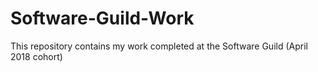 # Software-Guild-Work
This repository contains my work completed at the Software Guild (April 2018 cohort)
